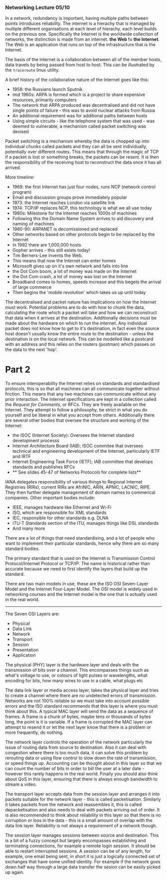 ### Networking Lecture 05/10

In a network, redundancy is important, having multiple paths between points introduces reliability. The internet is a hierachy that is managed by multiple different organisations at each level of hierachy, each level builds on the previous one. Specifically the Internet is the worldwide collection of networks, the distinction is made from an internet. **the Web != the Internet**. The Web is an application that runs on top of the infrastructure that is the Internet.

The basis of the Internet is a collaboration between all of the member hosts, data travels by being passed from host to host. This can be illustrated by the `traceroute` linux utility.

A brief history of the collaborative nature of the Internet goes like this:

  - 1958: the Russians launch Sputnik
  - mid 1960s: ARPA is formed which is a project to share expensive resources, primarily computers
  - The network that ARPA produced was decentralised and did not have single points of failure - this was to avoid nuclear attacks from Russia
  - An additional requirement was for additional paths between hosts
  - Using simple circuits - like the telephone system that was used - was deemed to vulnerable, a mechanism called packet switching was devised

Packet switching is a mechanism whereby the data is chopped up into individual chunks called packets and they can all be sent individually, potentially over different routes. This means that through the magic of TCP if a packet is lost or something breaks, the packets can be resent. It is then the responsibility of the receiving host to reconstruct the data once it has all arrived.

More timeline:

  - 1969: the first Internet has just four nodes, runs NCP (network control program)
  - Email and discussion groups prove immediately popular
  - 1973: the Internet reaches London via satellite link
  - 1974: TCP/IP replaces NCP, this technology is what we all use today
  - 1980s: Milestone for the Internet reaches 1000s of machines
  - Following this the Domain Name System arrives to aid discovery and naming of machines
  - 1980-90: ARPANET is decomissioned and replaced
  - Other networks based on other protocols begin to be replaced by the Internet
  - In 1992 there are 1,000,000 hosts
  - Gopher arrives - this still exists today!
  - Tim Berners-Lee invents the Web.
  - This means that now the Internet can enter homes
  - Microsoft gives up on it's own network and falls into line
  - the Dot Com boom, a lot of money was made on the Internet
  - the Dot Com crash, a lot of money was lost on the Internet
  - Broadband comes to homes, speeds increase and this begets the arrival of large commerce
  - Then begins the 'mobile revolution' which takes us up until today

The decentralised and packet nature has implications on how the Internet *must* work. Potential problems are to do with how to chunk the data, calculating the route which a packet will take and how we can reconstruct that data when it arrives at the destination. Additionally decisions must be made about the hardware on which to run the internet. Any individual packet does not know how to get to it's destination, in fact even the source host doesn't usually know the entire route to the destination - unless the destination is on the local network. This can be modelled like a postcard with an address and this relies on the routers (postman) which passes on the data to the next 'hop'.

# Part 2

To ensure interoperability the Internet relies on standards and standardised protocols, this is so that all machines can all communicate together without friction. This means that any two machines can communicate without any prior interaction. The Internet specifications are kept in a collection called the *Request for Comments*, or RFCs. They are freely available on the Internet. They attempt to follow a philosophy, be strict in what you do yourself and be liberal in what you accept from others. Additionally there are several other bodies that oversee the structure and working of the Internet:

  - the ISOC (Internet Society): Oversees the Internet standard development processs
  - Internet Architecture Board (IAB); ISOC commitee that oversees technical and engineering development of the Internet, particularly IETF and IRTF
  - Internet Engineering Task Force (IETF); IAB committee that develops standards and publishes RFCs
  - ** See slides 45-47 of Networks Protocols for complete lists**

IANA delegates responsibility of various things to Regional Internet Registries (RIRs), current RIRs are AfriNIC, ARIN, APNIC, LACNIC, RIPE. They then further delegate management of domain names to commerical companies. Other important bodies include:

  - IEEE, manages hardware like Ethernet and Wi-Fi
  - ISO, which are responsible for XML standards
  - IEC, responsible for other standards e.g. DLNA
  - ITU-T Standards section of the ITU, manages things like DSL standards
  - And many more

There are a lot of things that need standardising, and a lot of people who want to implement their particular standards, hence why there are so many standard bodies.

The primary standard that is used on the Internet is Transmission Control Protocol/Internet Protocol or TCP/IP. The name is historical rather than accurate because we need to first identify the layers that build up the standard.

There are two main models in use, these are the ISO OSI Seven-Layer Model and the Internet Four-Layer Model. The OSI model is widely used in networking courses and the Internet model is the one that is actually used in the real world. 

---

The Seven OSI Layers are:

  - Physical
  - Data Link
  - Network
  - Transport
  - Session
  - Presentation
  - Application

The physical (PHY) layer is the hardware layer and deals with the transmission of bits over a channel. This encompasses things such as what's voltage to use, or colours of light pulses or wavelengths, what encoding for bits, how many wires to use in a cable, what plugs etc

The data link layer or media access layer, takes the physical layer and tries to create a channel where there are no undetected errors of transmission. Networks are not 100% reliable so we must take into account possible errors and the ISO standard recommends that this layer is where you must think about this. A typical MAC layer will send the data as a sequence of frames. A frame is a chunk of bytes, maybe tens or thousands of bytes long, the point is it is variable. If a frame is corrupted the MAC layer can attempt to resend it or let the next layer know that there is a problem or more frequently, do nothing.

The network layer controls the operation of the network particularly the issue of routing data from source to destination. Also it can deal with congestion where there is too much data, it can solve this problem by rerouting data or using flow control to slow down the rate of transmission, or speed things up. Accounting can be thought about in this layer so that we can count the number of bits in order to bill the user at a later date - however this rarely happens in the real world. Finally you should also think about QoS in this layer, ensuring that there is always enough bandwidth to stream a video.

The transport layer accepts data from the session layer and arranges it into packets suitable for the network layer - this is called packetisation. Similarly it takes packets from the network and reassembles it, this is called depacketisation and also needs to deal with packets arriving out of order. It is also recommended to think about reliability in this layer so that there is no corruption or loss in the data - this is a small amount of overlap with the data link layer. Reliability is not always a requirement of a network though.

The session layer manages sessions between source and destination. This is a bit of a fuzzy concept but largely encompasses establishing and terminating connections, for example a remote login session. It should be able to restart interrupted sessions. A session can be of any length, for example, one email being sent, in short it is just a logically connected set of exchanges that have some unified identity. For example if the network goes down half way through a large data transfer the sesion can be easily picked up again.
